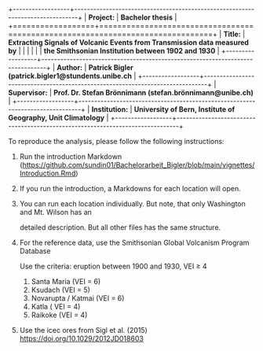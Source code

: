 +------------------+-------------------------------------------------------------------------------+
| **Project:**     | **Bachelor thesis**                                                           |
+==================+===============================================================================+
| **Title:**       | **Extracting Signals of Volcanic Events from Transmission data measured by**  |
|                  |                                                                               |
|                  | **the Smithsonian Institution between 1902 and 1930**                         |
+------------------+-------------------------------------------------------------------------------+
| **Author:**      | **Patrick Bigler (patrick.bigler1\@stundents.unibe.ch**                       |
+------------------+-------------------------------------------------------------------------------+
| **Supervisor:**  | **Prof. Dr. Stefan Brönnimann (stefan.brönnimann\@unibe.ch)**                 |
+------------------+-------------------------------------------------------------------------------+
| **Institution:** | **University of Bern, Institute of Geography, Unit Climatology**              |
+------------------+-------------------------------------------------------------------------------+

To reproduce the analysis, please follow the following instructions:

1.  Run the introduction Markdown (<https://github.com/sundin01/Bachelorarbeit_Bigler/blob/main/vignettes/Introduction.Rmd>)

2.  If you run the introduction, a Markdowns for each location will open.

3.  You can run each location individually. But note, that only Washington and Mt. Wilson has an

    detailed description. But all other files has the same structure.

4.  For the reference data, use the Smithsonian Global Volcanism Program Database

    Use the criteria: eruption between 1900 and 1930, VEI ≥ 4

    1.  Santa Maria (VEI = 6)
    2.  Ksudach (VEI = 5)
    3.  Novarupta / Katmai (VEI = 6)
    4.  Katla ( VEI = 4)
    5.  Raikoke (VEI = 4)

5.  Use the icec ores from Sigl et al. (2015) <https://doi.org/10.1029/2012JD018603>
